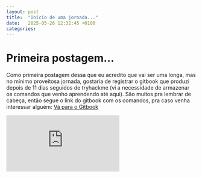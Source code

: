 ```yaml
---
layout: post
title:  "Início de uma jornada..."
date:   2025-05-26 12:32:45 +0100
categories:
---
```


# Primeira postagem...
Como primeira postagem dessa que eu acredito que vai ser uma longa, mas no mínimo proveitosa jornada, gostaria de registrar o gitbook que produzi depois de 11 dias seguidos de tryhackme (vi a necessidade de armazenar os comandos que venho aprendendo até aqui).
São muitos pra lembrar de cabeça, então segue o link do gitbook com os comandos, pra caso venha interessar alguém:
[Vá para o Gitbook]([url](https://anotacoes-do-imperador.gitbook.io/comandos-pentesting))

<iframe src="https://tryhackme.com/api/v2/badges/public-profile?userPublicId=4764259" style='border:none;'></iframe>
